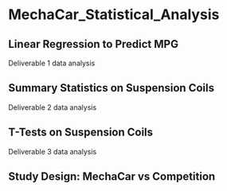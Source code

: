 # MechaCar_Statistical_Analysis

## Linear Regression to Predict MPG
Deliverable 1 data analysis

## Summary Statistics on Suspension Coils
Deliverable 2 data analysis

## T-Tests on Suspension Coils
Deliverable 3 data analysis

## Study Design: MechaCar vs Competition
